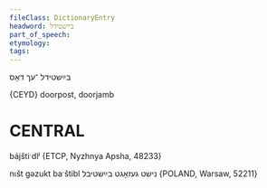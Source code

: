 ```yaml
---
fileClass: DictionaryEntry
headword: בײַשטידל
part_of_speech: 
etymology: 
tags: 
---
```

בײַשטידל
־עך
דאָס

{CEYD}
doorpost, doorjamb

CENTRAL
========

bájštiˑdlʲ {ETCP, Nyzhnya Apsha, 48233}

nɩšt gəzukt baˑštibl נישט געזאָגט בײַשטיבל {POLAND, Warsaw, 52211}